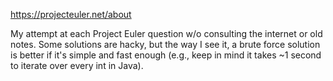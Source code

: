 https://projecteuler.net/about

My attempt at each Project Euler question w/o consulting the internet or old notes. Some solutions are hacky, but the way I see it, a brute force solution is better if it's simple and fast enough (e.g., keep in mind it takes ~1 second to iterate over every int in Java).
